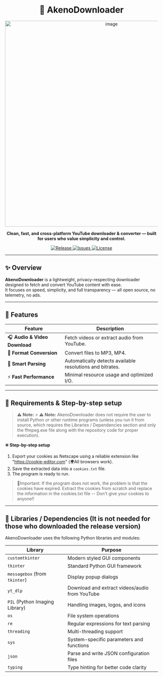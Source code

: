 <h1 align="center">🎵 AkenoDownloader</h1>

<p align="center">
  <img width="686" height="678" alt="image" src="https://github.com/user-attachments/assets/712cd69d-0980-4f68-98a4-3a2237990ae4" />

</p>

<p align="center">
  <b>Clean, fast, and cross-platform YouTube downloader & converter — built for users who value simplicity and control.</b>
</p>

<p align="center">
  <a href="https://github.com/SenpaiRato/AkenoDownloader/releases">
    <img src="https://img.shields.io/github/v/release/SenpaiRato/AkenoDownloader?color=6aa6f8&style=for-the-badge" alt="Release">
  </a>
  <a href="https://github.com/SenpaiRato/AkenoDownloader/issues">
    <img src="https://img.shields.io/github/issues/SenpaiRato/AkenoDownloader?color=fcba03&style=for-the-badge" alt="Issues">
  </a>
  <a href="https://github.com/SenpaiRato/AkenoDownloader/blob/main/LICENSE">
    <img src="https://img.shields.io/github/license/SenpaiRato/AkenoDownloader?color=00c853&style=for-the-badge" alt="License">
  </a>
</p>

---

## ✨ Overview

**AkenoDownloader** is a lightweight, privacy-respecting downloader designed to fetch and convert YouTube content with ease.  
It focuses on speed, simplicity, and full transparency — all open source, no telemetry, no ads.

---

## 🚀 Features

| Feature | Description |
|----------|-------------|
| 🎧 **Audio & Video Download** | Fetch videos or extract audio from YouTube. |
| 🔄 **Format Conversion** | Convert files to MP3, MP4. |
| 🧠 **Smart Parsing** | Automatically detects available resolutions and bitrates. |
| ⚡ **Fast Performance** | Minimal resource usage and optimized I/O. |

---

## 🧩 Requirements & Step-by-step setup

> ⚠️ **Note:** > ⚠️ **Note:** AkenoDownloader does not require the user to install Python or other runtime programs (unless you run it from source, which requires the Libraries / Dependencies section and only the ffmpeg.exe file along with the repository code for proper execution).



**✳️ Step-by-step setup**
1. Export your cookies as Netscape using a reliable extension like "https://cookie-editor.com" (🌍All browsers work).  
2. Save the extracted data into a `cookies.txt` file.  
3. The program is ready to run.

>🛑Important: If the program does not work, the problem is that the cookies have expired. Extract the cookies from scratch and replace the information in the cookies.txt file -- Don't give your cookies to anyone!!
---

## 🧰 Libraries / Dependencies (It is not needed for those who downloaded the release version)

AkenoDownloader uses the following Python libraries and modules:

| Library | Purpose |
|---------|---------|
| `customtkinter` | Modern styled GUI components |
| `tkinter` | Standard Python GUI framework |
| `messagebox` (from `tkinter`) | Display popup dialogs |
| `yt_dlp` | Download and extract videos/audio from YouTube |
| `PIL` (Python Imaging Library) | Handling images, logos, and icons |
| `os` | File system operations |
| `re` | Regular expressions for text parsing |
| `threading` | Multi-threading support |
| `sys` | System-specific parameters and functions |
| `json` | Parse and write JSON configuration files |
| `typing` | Type hinting for better code clarity |
